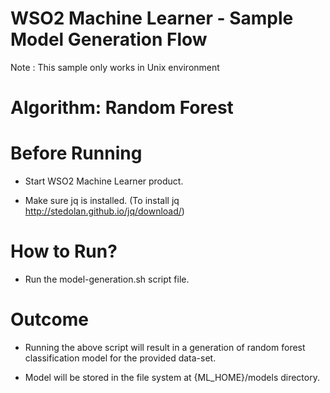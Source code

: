 WSO2 Machine Learner - Sample Model Generation Flow
===================================================

Note : This sample only works in Unix environment

Algorithm: Random Forest
==============================

Before Running
==============

* Start WSO2 Machine Learner product.

* Make sure jq is installed. (To install jq http://stedolan.github.io/jq/download/)

How to Run?
===========

* Run the model-generation.sh script file.

Outcome
=======

* Running the above script will result in a generation of random forest classification model for the provided data-set.

* Model will be stored in the file system at {ML_HOME}/models directory.
